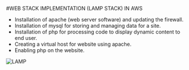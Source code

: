 
#WEB STACK IMPLEMENTATION (LAMP STACK) IN AWS

- Installation of apache (web server software) and updating the firewall.
- Installation of mysql for storing and managing data for a site.
- Installation of php for processing code to display dynamic content to end user.
- Creating a virtual host for website using apache.
- Enabling php on the website.

![LAMP](https://user-images.githubusercontent.com/50557587/138564181-6880c20a-f638-4c2b-b677-c22a88692c55.PNG)

